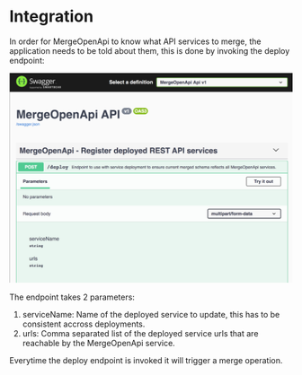 # Integration
In order for MergeOpenApi to know what API services to merge, the application needs to be told about them, this is done by invoking the deploy endpoint: 

![alt text](deploy.api.png "Endpoint to use when deploying API services")

The endpoint takes 2 parameters:
1. serviceName: Name of the deployed service to update, this has to be consistent accross deployments.
2. urls: Comma separated list of the deployed service urls that are reachable by the MergeOpenApi service.

Everytime the deploy endpoint is invoked it will trigger a merge operation.
